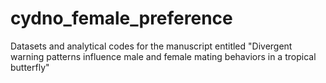 # cydno_female_preference
Datasets and analytical codes for the manuscript entitled "Divergent warning patterns influence male and female mating behaviors in a tropical butterfly"
